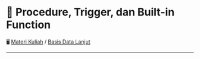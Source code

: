 # 📗 Procedure, Trigger, dan Built-in Function

🖥️ [Materi Kuliah](../../) / [Basis Data Lanjut](../2020-2021)

---
